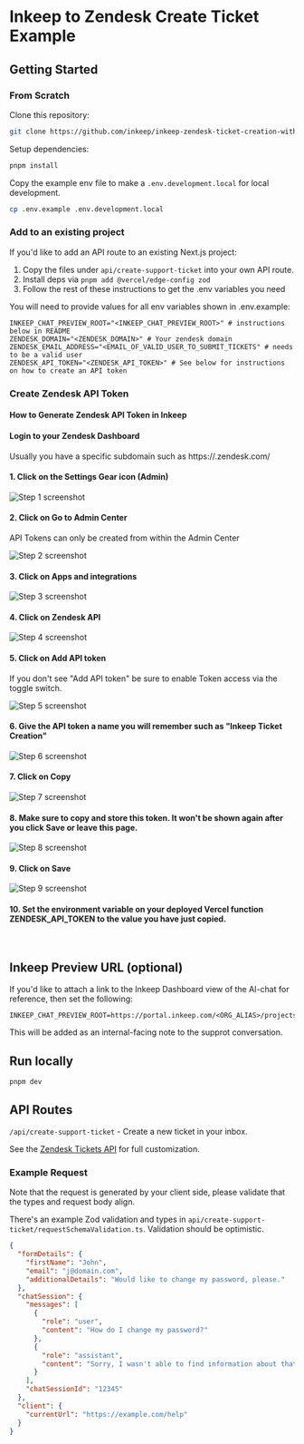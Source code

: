 # Inkeep to Zendesk Create Ticket Example

## Getting Started

### From Scratch
Clone this repository:

```bash
git clone https://github.com/inkeep/inkeep-zendesk-ticket-creation-with-vercel
```

Setup dependencies:

```bash
pnpm install
```

Copy the example env file to make a `.env.development.local` for local development.

```bash
cp .env.example .env.development.local
```

### Add to an existing project

If you'd like to add an API route to an existing Next.js project:
1. Copy the files under `api/create-support-ticket` into your own API route.
2. Install deps via `pnpm add @vercel/edge-config zod`
3. Follow the rest of these instructions to get the .env variables you need

You will need to provide values for all env variables shown in .env.example:

```
INKEEP_CHAT_PREVIEW_ROOT="<INKEEP_CHAT_PREVIEW_ROOT>" # instructions below in README
ZENDESK_DOMAIN="<ZENDESK_DOMAIN>" # Your zendesk domain
ZENDESK_EMAIL_ADDRESS="<EMAIL_OF_VALID_USER_TO_SUBMIT_TICKETS" # needs to be a valid user
ZENDESK_API_TOKEN="<ZENDESK_API_TOKEN>" # See below for instructions on how to create an API token
```

### Create Zendesk API Token

#### How to Generate Zendesk API Token in Inkeep


#### Login to your Zendesk Dashboard
Usually you have a specific subdomain such as https://<your-company-name>.zendesk.com/


#### 1. Click on the Settings Gear icon (Admin)
![Step 1 screenshot](https://images.tango.us/workflows/b8be3acb-ff91-4ad0-b539-b8f5ec6a3c22/steps/b20da51d-69d4-4afc-8669-a5411a2de2ad/8cef8a63-36da-4a0d-8c85-e5975e692619.png?crop=focalpoint&fit=crop&fp-x=0.0292&fp-y=0.3881&fp-z=2.7109&w=1200&border=2%2CF4F2F7&border-radius=8%2C8%2C8%2C8&border-radius-inner=8%2C8%2C8%2C8&blend-align=bottom&blend-mode=normal&blend-x=0&blend-w=1200&blend64=aHR0cHM6Ly9pbWFnZXMudGFuZ28udXMvc3RhdGljL21hZGUtd2l0aC10YW5nby13YXRlcm1hcmstdjIucG5n&mark-x=10&mark-y=326&m64=aHR0cHM6Ly9pbWFnZXMudGFuZ28udXMvc3RhdGljL2JsYW5rLnBuZz9tYXNrPWNvcm5lcnMmYm9yZGVyPTYlMkNGRjc0NDImdz0xNzAmaD0xNTAmZml0PWNyb3AmY29ybmVyLXJhZGl1cz0xMA%3D%3D)


#### 2. Click on Go to Admin Center

API Tokens can only be created from within the Admin Center

![Step 2 screenshot](https://images.tango.us/workflows/b8be3acb-ff91-4ad0-b539-b8f5ec6a3c22/steps/12fab057-3ae6-4308-9e8d-a0fa7e8c7a0b/e8680be4-182d-4a08-aa65-aa74ededf1db.png?crop=focalpoint&fit=crop&fp-x=0.3594&fp-y=0.2095&fp-z=2.4084&w=1200&border=2%2CF4F2F7&border-radius=8%2C8%2C8%2C8&border-radius-inner=8%2C8%2C8%2C8&blend-align=bottom&blend-mode=normal&blend-x=0&blend-w=1200&blend64=aHR0cHM6Ly9pbWFnZXMudGFuZ28udXMvc3RhdGljL21hZGUtd2l0aC10YW5nby13YXRlcm1hcmstdjIucG5n&mark-x=434&mark-y=374&m64=aHR0cHM6Ly9pbWFnZXMudGFuZ28udXMvc3RhdGljL2JsYW5rLnBuZz9tYXNrPWNvcm5lcnMmYm9yZGVyPTYlMkNGRjc0NDImdz0zMzMmaD01NSZmaXQ9Y3JvcCZjb3JuZXItcmFkaXVzPTEw)


#### 3. Click on Apps and integrations
![Step 3 screenshot](https://images.tango.us/workflows/b8be3acb-ff91-4ad0-b539-b8f5ec6a3c22/steps/4ece5c1b-4d74-4464-a453-14d129239004/78317b76-bfce-41a0-bd15-3aa39709ae3a.png?crop=focalpoint&fit=crop&fp-x=0.1010&fp-y=0.5695&fp-z=2.0167&w=1200&border=2%2CF4F2F7&border-radius=8%2C8%2C8%2C8&border-radius-inner=8%2C8%2C8%2C8&blend-align=bottom&blend-mode=normal&blend-x=0&blend-w=1200&blend64=aHR0cHM6Ly9pbWFnZXMudGFuZ28udXMvc3RhdGljL21hZGUtd2l0aC10YW5nby13YXRlcm1hcmstdjIucG5n&mark-x=7&mark-y=346&m64=aHR0cHM6Ly9pbWFnZXMudGFuZ28udXMvc3RhdGljL2JsYW5rLnBuZz9tYXNrPWNvcm5lcnMmYm9yZGVyPTYlMkNGRjc0NDImdz00NzQmaD0xMTImZml0PWNyb3AmY29ybmVyLXJhZGl1cz0xMA%3D%3D)


#### 4. Click on Zendesk API
![Step 4 screenshot](https://images.tango.us/workflows/b8be3acb-ff91-4ad0-b539-b8f5ec6a3c22/steps/581eed33-787b-4977-b5b6-819062dcfeab/586ac00e-91f1-40be-8faf-e4154b08b300.png?crop=focalpoint&fit=crop&fp-x=0.1075&fp-y=0.7153&fp-z=2.2738&w=1200&border=2%2CF4F2F7&border-radius=8%2C8%2C8%2C8&border-radius-inner=8%2C8%2C8%2C8&blend-align=bottom&blend-mode=normal&blend-x=0&blend-w=1200&blend64=aHR0cHM6Ly9pbWFnZXMudGFuZ28udXMvc3RhdGljL21hZGUtd2l0aC10YW5nby13YXRlcm1hcmstdjIucG5n&mark-x=103&mark-y=362&m64=aHR0cHM6Ly9pbWFnZXMudGFuZ28udXMvc3RhdGljL2JsYW5rLnBuZz9tYXNrPWNvcm5lcnMmYm9yZGVyPTYlMkNGRjc0NDImdz0zODEmaD04MCZmaXQ9Y3JvcCZjb3JuZXItcmFkaXVzPTEw)


#### 5. Click on Add API token

If you don't see "Add API token" be sure to enable Token access via the toggle switch.

![Step 5 screenshot](https://images.tango.us/workflows/b8be3acb-ff91-4ad0-b539-b8f5ec6a3c22/steps/302a38bd-cde7-4821-993f-a958468cb78a/4b90a039-812c-4218-96f6-bfeab0d41d4c.png?crop=focalpoint&fit=crop&fp-x=0.8848&fp-y=0.5006&fp-z=2.8908&w=1200&border=2%2CF4F2F7&border-radius=8%2C8%2C8%2C8&border-radius-inner=8%2C8%2C8%2C8&blend-align=bottom&blend-mode=normal&blend-x=0&blend-w=1200&blend64=aHR0cHM6Ly9pbWFnZXMudGFuZ28udXMvc3RhdGljL21hZGUtd2l0aC10YW5nby13YXRlcm1hcmstdjIucG5n&mark-x=609&mark-y=348&m64=aHR0cHM6Ly9pbWFnZXMudGFuZ28udXMvc3RhdGljL2JsYW5rLnBuZz9tYXNrPWNvcm5lcnMmYm9yZGVyPTYlMkNGRjc0NDImdz0zODQmaD0xMDcmZml0PWNyb3AmY29ybmVyLXJhZGl1cz0xMA%3D%3D)


#### 6. Give the API token a name you will remember such as "Inkeep Ticket Creation"
![Step 6 screenshot](https://images.tango.us/workflows/b8be3acb-ff91-4ad0-b539-b8f5ec6a3c22/steps/7f4c1a24-ec87-4967-9f1d-5dcf7cae713e/ba7a2fbd-46e5-4ed4-978d-e63462c50213.png?crop=focalpoint&fit=crop&fp-x=0.5952&fp-y=0.5936&fp-z=1.3925&w=1200&border=2%2CF4F2F7&border-radius=8%2C8%2C8%2C8&border-radius-inner=8%2C8%2C8%2C8&blend-align=bottom&blend-mode=normal&blend-x=0&blend-w=1200&blend64=aHR0cHM6Ly9pbWFnZXMudGFuZ28udXMvc3RhdGljL21hZGUtd2l0aC10YW5nby13YXRlcm1hcmstdjIucG5n&mark-x=76&mark-y=371&m64=aHR0cHM6Ly9pbWFnZXMudGFuZ28udXMvc3RhdGljL2JsYW5rLnBuZz9tYXNrPWNvcm5lcnMmYm9yZGVyPTYlMkNGRjc0NDImdz0xMDQ3Jmg9NjImZml0PWNyb3AmY29ybmVyLXJhZGl1cz0xMA%3D%3D)


#### 7. Click on Copy
![Step 7 screenshot](https://images.tango.us/workflows/b8be3acb-ff91-4ad0-b539-b8f5ec6a3c22/steps/cbe02d75-8980-4cb1-8b70-61104bc64c35/19732f6d-d979-46e7-a189-f62210a34790.png?crop=focalpoint&fit=crop&fp-x=0.5000&fp-y=0.5000&w=1200&border=2%2CF4F2F7&border-radius=8%2C8%2C8%2C8&border-radius-inner=8%2C8%2C8%2C8&blend-align=bottom&blend-mode=normal&blend-x=0&blend-w=1200&blend64=aHR0cHM6Ly9pbWFnZXMudGFuZ28udXMvc3RhdGljL21hZGUtd2l0aC10YW5nby13YXRlcm1hcmstdjIucG5n&mark-x=1001&mark-y=566&m64=aHR0cHM6Ly9pbWFnZXMudGFuZ28udXMvc3RhdGljL2JsYW5rLnBuZz9tYXNrPWNvcm5lcnMmYm9yZGVyPTQlMkNGRjc0NDImdz04OSZoPTQ0JmZpdD1jcm9wJmNvcm5lci1yYWRpdXM9MTA%3D)


#### 8. Make sure to copy and store this token. It won't be shown again after you click Save or leave this page.
![Step 8 screenshot](https://images.tango.us/workflows/b8be3acb-ff91-4ad0-b539-b8f5ec6a3c22/steps/ac3127b3-3278-41ef-95ba-4c8e4e8eb0b2/82ed5d4d-2179-41df-bebe-af2fa8736506.png?crop=focalpoint&fit=crop&fp-x=0.5561&fp-y=0.7755&fp-z=1.4300&w=1200&border=2%2CF4F2F7&border-radius=8%2C8%2C8%2C8&border-radius-inner=8%2C8%2C8%2C8&blend-align=bottom&blend-mode=normal&blend-x=0&blend-w=1200&blend64=aHR0cHM6Ly9pbWFnZXMudGFuZ28udXMvc3RhdGljL21hZGUtd2l0aC10YW5nby13YXRlcm1hcmstdjIucG5n&mark-x=162&mark-y=529&m64=aHR0cHM6Ly9pbWFnZXMudGFuZ28udXMvc3RhdGljL2JsYW5rLnBuZz9tYXNrPWNvcm5lcnMmYm9yZGVyPTYlMkNGRjc0NDImdz04NzYmaD0zMyZmaXQ9Y3JvcCZjb3JuZXItcmFkaXVzPTEw)


#### 9. Click on Save
![Step 9 screenshot](https://images.tango.us/workflows/b8be3acb-ff91-4ad0-b539-b8f5ec6a3c22/steps/5dde2a83-c258-4212-aab2-ef3d92d70b67/54efcbad-ac46-48f3-8c32-9f31979c565b.png?crop=focalpoint&fit=crop&fp-x=0.8721&fp-y=0.8588&fp-z=4.0000&w=1200&border=2%2CF4F2F7&border-radius=8%2C8%2C8%2C8&border-radius-inner=8%2C8%2C8%2C8&blend-align=bottom&blend-mode=normal&blend-x=0&blend-w=1200&blend64=aHR0cHM6Ly9pbWFnZXMudGFuZ28udXMvc3RhdGljL21hZGUtd2l0aC10YW5nby13YXRlcm1hcmstdjIucG5n&mark-x=425&mark-y=313&m64=aHR0cHM6Ly9pbWFnZXMudGFuZ28udXMvc3RhdGljL2JsYW5rLnBuZz9tYXNrPWNvcm5lcnMmYm9yZGVyPTYlMkNGRjc0NDImdz0zNTAmaD0xNzcmZml0PWNyb3AmY29ybmVyLXJhZGl1cz0xMA%3D%3D)


#### 10. Set the environment variable on your deployed Vercel function ZENDESK_API_TOKEN to the value you have just copied.

<br/>


## Inkeep Preview URL (optional)
If you'd like to attach a link to the Inkeep Dashboard view of the AI-chat for reference, then set the following:
```
INKEEP_CHAT_PREVIEW_ROOT=https://portal.inkeep.com/<ORG_ALIAS>/projects/<PROJECT_ID>/chat/sandbox
```
This will be added as an internal-facing note to the supprot conversation.

## Run locally
```
pnpm dev
```

## API Routes
`/api/create-support-ticket` - Create a new ticket in your inbox.

See the [Zendesk Tickets API](https://developer.zendesk.com/api-reference/ticketing/introduction/) for full customization.


### Example Request

Note that the request is generated by your client side, please validate that the types and request body align. 

There's an example Zod validation and types in `api/create-support-ticket/requestSchemaValidation.ts`. Validation should be optimistic.

```JSON
{
  "formDetails": {
    "firstName": "John",
    "email": "j@domain.com",
    "additionalDetails": "Would like to change my password, please."
  },
  "chatSession": {
    "messages": [
      {
        "role": "user",
        "content": "How do I change my password?"
      },
      {
        "role": "assistant",
        "content": "Sorry, I wasn't able to find information about that. Please reach out to support."
      }
    ],
    "chatSessionId": "12345"
  },
  "client": {
    "currentUrl": "https://example.com/help"
  }
}
```